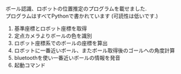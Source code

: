 ボール認識、ロボットの位置推定のプログラムを載せました.　　       
プログラムはすべてPythonで書かれています (可読性は低いです.)

1. 基準座標とロボット座標を取得
2. 定点カメラよりボールの色を識別
3. ロボット座標系でのボールの座標を算出
4. ロボットに一番近いボール、またボール取得後のゴールへの角度計算
5. bluetoothを使い一番近いボールの情報を発音
6. 起動コマンド

